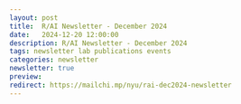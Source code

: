 ```yaml
---
layout: post
title:  R/AI Newsletter - December 2024
date:   2024-12-20 12:00:00
description: R/AI Newsletter - December 2024
tags: newsletter lab publications events
categories: newsletter
newsletter: true
preview: 
redirect: https://mailchi.mp/nyu/rai-dec2024-newsletter
---
```

